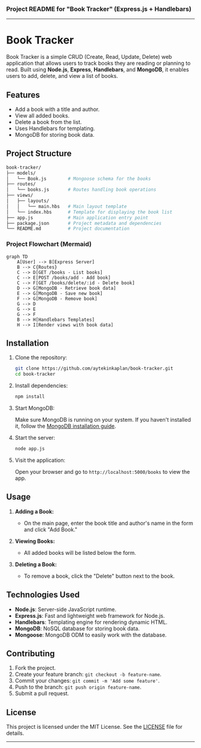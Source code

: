 ### Project README for "Book Tracker" (Express.js + Handlebars)

---

# Book Tracker

Book Tracker is a simple CRUD (Create, Read, Update, Delete) web application that allows users to track books they are reading or planning to read. Built using **Node.js**, **Express**, **Handlebars**, and **MongoDB**, it enables users to add, delete, and view a list of books.

## Features

- Add a book with a title and author.
- View all added books.
- Delete a book from the list.
- Uses Handlebars for templating.
- MongoDB for storing book data.

## Project Structure

```bash
book-tracker/
├── models/
│   └── Book.js        # Mongoose schema for the books
├── routes/
│   └── books.js       # Routes handling book operations
├── views/
│   ├── layouts/
│   │   └── main.hbs   # Main layout template
│   └── index.hbs      # Template for displaying the book list
├── app.js             # Main application entry point
├── package.json       # Project metadata and dependencies
└── README.md          # Project documentation
```

### Project Flowchart (Mermaid)

```mermaid
graph TD
    A[User] --> B[Express Server]
    B --> C{Routes}
    C --> D[GET /books - List books]
    C --> E[POST /books/add - Add book]
    C --> F[GET /books/delete/:id - Delete book]
    D --> G[MongoDB - Retrieve book data]
    E --> G[MongoDB - Save new book]
    F --> G[MongoDB - Remove book]
    G --> D
    G --> E
    G --> F
    B --> H[Handlebars Templates]
    H --> I[Render views with book data]
```

## Installation

1. Clone the repository:

   ```bash
   git clone https://github.com/aytekinkaplan/book-tracker.git
   cd book-tracker
   ```

2. Install dependencies:

   ```bash
   npm install
   ```

3. Start MongoDB:

   Make sure MongoDB is running on your system. If you haven't installed it, follow the [MongoDB installation guide](https://docs.mongodb.com/manual/installation/).

4. Start the server:

   ```bash
   node app.js
   ```

5. Visit the application:

   Open your browser and go to `http://localhost:5000/books` to view the app.

## Usage

1. **Adding a Book:**

   - On the main page, enter the book title and author's name in the form and click "Add Book."

2. **Viewing Books:**

   - All added books will be listed below the form.

3. **Deleting a Book:**
   - To remove a book, click the "Delete" button next to the book.

## Technologies Used

- **Node.js**: Server-side JavaScript runtime.
- **Express.js**: Fast and lightweight web framework for Node.js.
- **Handlebars**: Templating engine for rendering dynamic HTML.
- **MongoDB**: NoSQL database for storing book data.
- **Mongoose**: MongoDB ODM to easily work with the database.

## Contributing

1. Fork the project.
2. Create your feature branch: `git checkout -b feature-name`.
3. Commit your changes: `git commit -m 'Add some feature'`.
4. Push to the branch: `git push origin feature-name`.
5. Submit a pull request.

## License

This project is licensed under the MIT License. See the [LICENSE](LICENSE) file for details.

---
